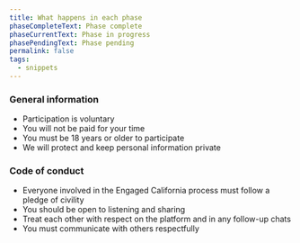 ```yaml
---
title: What happens in each phase
phaseCompleteText: Phase complete
phaseCurrentText: Phase in progress
phasePendingText: Phase pending
permalink: false
tags:
  - snippets
---
```


### General information

- Participation is voluntary
- You will not be paid for your time
- You must be 18 years or older to participate
- We will protect and keep personal information private

### Code of conduct

- Everyone involved in the Engaged California process must follow a pledge of civility
- You should be open to listening and sharing
- Treat each other with respect on the platform and in any follow-up chats
- You must communicate with others respectfully

